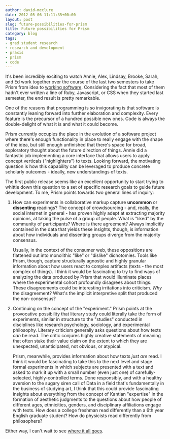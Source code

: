 ```yaml
---
author: david-mcclure
date: 2012-05-06 11:11:35+00:00
layout: post
slug: future-possibilities-for-prism
title: Future possibilities for Prism
category: blog
tags:
- grad student research
- research and development
- praxis
- prism
- code
---
```


It's been incredibly exciting to watch Annie, Alex, Lindsay, Brooke, Sarah, and Ed work together over the course of the last two semesters to take Prism from idea to [working software](http://prism.scholarslab.org). Considering the fact that most of them hadn't ever written a line of Ruby, Javascript, or CSS when they started last semester, the end result is pretty remarkable.

One of the reasons that programming is so invigorating is that software is constantly leaning forward into further elaboration and complexity. Every feature is the precursor of a hundred possible new ones. Code is always the double-delight of what it is and what it could become.

Prism currently occupies the place in the evolution of a software project where there's enough functionality in place to really engage with the shape of the idea, but still enough unfinished that there's space for broad, exploratory thought about the future direction of things. Annie did a fantastic job implementing a core interface that allows users to apply concept verticals ("highlighters") to texts. Looking forward, the motivating question is how this capability can be leveraged to produce concrete scholarly outcomes - ideally, new understandings of texts.

The first public release seems like an excellent opportunity to start trying to whittle down this question to a set of specific research goals to guide future development. To me, Prism points towards two general lines of inquiry:



	
1. How can experiments in collaborative markup capture **uncommon** or **dissenting** readings? The concept of crowdsourcing - and, really, the social internet in general - has proven highly adept at extracting majority opinions, at taking the pulse of a group of people. What is "liked" by the community of participants? Where is there agreement? Always implicitly contained in the data that yields these insights, though, is information about how individuals and dissenting groups diverge from the majority consensus.


    Usually, in the context of the consumer web, these oppositions are flattened out into monolithic "like" or "dislike" dichotomies. Tools like Prism, though, capture structurally agnostic and highly granular information about how users react to complex artifacts (texts - the most complex of things). I think it would be fascinating to try to find ways of analyzing the data produced by Prism that would illuminate places where the experimental cohort profoundly disagrees about things. These disagreements could be interesting irritations into criticism. _Why_ the disagreement? What's the implicit interpretive split that produced the non-consensus?

	
2. Continuing on the concept of the "experiment." Prism points at the provocative possibility that literary study could literally take the form of experiments, similar in structure to the "studies" conducted in disciplines like research psychology, sociology, and experimental philosophy. Literary criticism generally asks questions about how texts _can_ be read. The critic conjures highly creative statements of meaning that often stake their value claim on the extent to which they are unexpected, unanticipated, not obvious, or atypical.


    Prism, meanwhile, provides information about how texts _just are_ read. I think it would be fascinating to take this to the next level and stage formal experiments in which subjects are presented with a text and asked to mark it up with a small number (even just one) of carefully-selected, highly-controlled terms. Done responsibly, and with a healthy aversion to the sugary siren call of Data in a field that's fundamentally in the business of studying art, I think that this could provide fascinating insights about everything from the concept of Kantian "expertise" in the formation of aesthetic judgments to the questions about how people of different ages, ethnicities, genders, and disciplinary affiliations engage with texts. How does a college freshman read differently than a 6th year English graduate student? How do physicists read differently from philosophers?


Either way, I can't wait to see [where it all goes](https://praxis.scholarslab.org).
